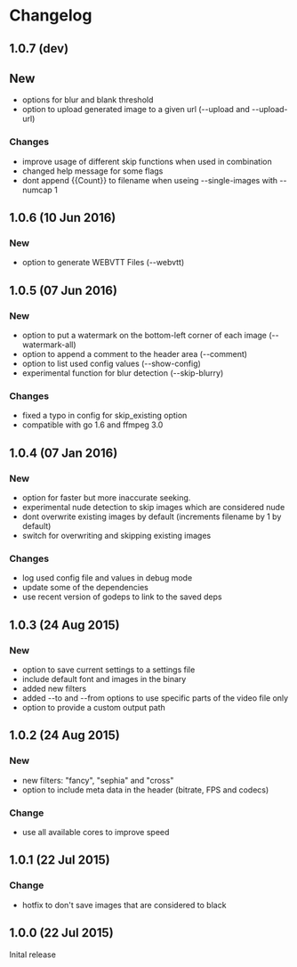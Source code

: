 # Changelog

## 1.0.7 (dev)

## New
- options for blur and blank threshold
- option to upload generated image to a given url (--upload and --upload-url)

### Changes
- improve usage of different skip functions when used in combination
- changed help message for some flags
- dont append {{Count}} to filename when useing --single-images with --numcap 1

## 1.0.6 (10 Jun 2016)

### New
- option to generate WEBVTT Files (--webvtt)

## 1.0.5 (07 Jun 2016)

### New
- option to put a watermark on the bottom-left corner of each image (--watermark-all)
- option to append a comment to the header area (--comment)
- option to list used config values (--show-config)
- experimental function for blur detection (--skip-blurry)

### Changes
- fixed a typo in config for skip_existing option
- compatible with go 1.6 and ffmpeg 3.0

## 1.0.4 (07 Jan 2016)

### New
- option for faster but more inaccurate seeking.
- experimental nude detection to skip images which are considered nude
- dont overwrite existing images by default (increments filename by 1 by default)
- switch for overwriting and skipping existing images

### Changes
- log used config file and values in debug mode
- update some of the dependencies
- use recent version of godeps to link to the saved deps

## 1.0.3 (24 Aug 2015)

### New
- option to save current settings to a settings file
- include default font and images in the binary
- added new filters
- added --to and --from options to use specific parts of the video file only
- option to provide a custom output path

## 1.0.2 (24 Aug 2015)

### New
- new filters: "fancy", "sephia" and "cross"
- option to include meta data in the header (bitrate, FPS and codecs)

### Change
- use all available cores to improve speed

## 1.0.1 (22 Jul 2015)

### Change
- hotfix to don't save images that are considered to black

## 1.0.0 (22 Jul 2015)

Inital release
